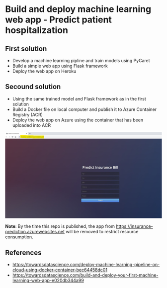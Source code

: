 # Build and deploy machine learning web app - Predict patient hospitalization

## First solution
* Develop a machine learning pipline and train models using PyCaret
* Build a simple web app using Flask framework
* Deploy the web app on Heroku

## Secound solution
* Using the same trained model and Flask framework as in the first solution
* Build a Docker file on local computer and publish it to Azure Container Registry (ACR)
* Deploy the web app on Azure using the container that has been uploaded into ACR

<p align="middle">
  <img src="azure_web_app.jpg" width="550"/>
</p>

**Note**: By the time this repo is published, the app from https://insurance-prediction.azurewebsites.net will be removed to restrict resource consumption.


## References

- https://towardsdatascience.com/deploy-machine-learning-pipeline-on-cloud-using-docker-container-bec64458dc01
- https://towardsdatascience.com/build-and-deploy-your-first-machine-learning-web-app-e020db344a99